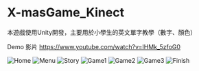 X-masGame_Kinect
==============================
本遊戲使用Unity開發，主要用於小學生的英文單字教學（數字、顏色）

Demo 影片
https://www.youtube.com/watch?v=IHMk_5zfoG0

![Home](https://cloud.githubusercontent.com/assets/6138689/8818767/0d23109e-3078-11e5-9180-2893644d1c9b.png)
![Menu](https://cloud.githubusercontent.com/assets/6138689/8818765/0d204a80-3078-11e5-90c2-e06b424a618a.png)
![Story](https://cloud.githubusercontent.com/assets/6138689/8818766/0d225b04-3078-11e5-8583-33f523f6a15f.png)
![Game1](https://cloud.githubusercontent.com/assets/6138689/8818768/0d232282-3078-11e5-8a3e-0d13961b58aa.png)
![Game2](https://cloud.githubusercontent.com/assets/6138689/8818815/7141093c-3078-11e5-8884-fe6a4a616834.png)
![Game3](https://cloud.githubusercontent.com/assets/6138689/8818777/1a34ef00-3078-11e5-96b0-8c87db178998.png)
![Finish](https://cloud.githubusercontent.com/assets/6138689/8818791/3041dd26-3078-11e5-82f8-bed9866d07f3.png)
